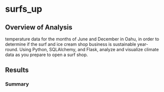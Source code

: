 # surfs_up

## Overview of Analysis
temperature data for the months of June and December in Oahu, in order to determine if the surf and ice cream shop business is sustainable year-round.
Using Python, SQLAlchemy, and Flask, analyze and visualize climate data as you prepare to open a surf shop.

## Results



### Summary
